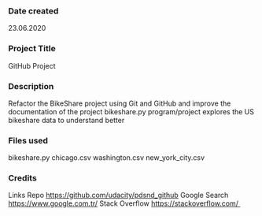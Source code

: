 ### Date created
23.06.2020

### Project Title
GitHub Project

### Description
Refactor the BikeShare project using Git and GitHub and improve the documentation of the project
bikeshare.py program/project explores the US bikeshare data to understand better

### Files used
bikeshare.py
chicago.csv
washington.csv
new_york_city.csv

### Credits
Links
Repo https://github.com/udacity/pdsnd_github
Google Search https://www.google.com.tr/
Stack Overflow https://stackoverflow.com/ 
